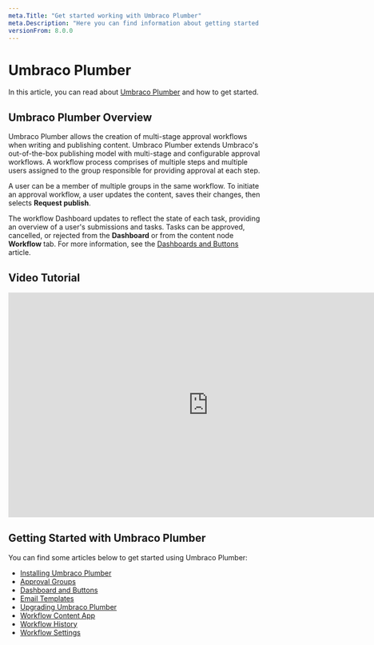 ```yaml
---
meta.Title: "Get started working with Umbraco Plumber"
meta.Description: "Here you can find information about getting started with Umbraco Plumber"
versionFrom: 8.0.0
---
```


# Umbraco Plumber

In this article, you can read about [Umbraco Plumber](https://our.umbraco.com/packages/backoffice-extensions/plumber-workflow-for-umbraco/) and how to get started.

## Umbraco Plumber Overview

Umbraco Plumber allows the creation of multi-stage approval workflows when writing and publishing content. Umbraco Plumber extends Umbraco's out-of-the-box publishing model with multi-stage and configurable approval workflows. A workflow process comprises of multiple steps and multiple users assigned to the group responsible for providing approval at each step.

A user can be a member of multiple groups in the same workflow. To initiate an approval workflow, a user updates the content, saves their changes, then selects **Request publish**.

The workflow Dashboard updates to reflect the state of each task, providing an overview of a user's submissions and tasks. Tasks can be approved, cancelled, or rejected from the **Dashboard** or from the content node **Workflow** tab. For more information, see the [Dashboards and Buttons](../Dashboards-and-Buttons/index.md) article.

## Video Tutorial

<iframe width="800" height="450" title="Umbraco Plumber Overview" src="https://www.youtube.com/embed/5M1CtFVZCBo?rel=0" frameborder="0" allow="accelerometer; autoplay; encrypted-media; gyroscope; picture-in-picture" allowfullscreen></iframe>

## Getting Started with Umbraco Plumber

You can find some articles below to get started using Umbraco Plumber:

- [Installing Umbraco Plumber](../Installing-Plumber/index.md)
- [Approval Groups](../Approval-Groups/index.md)
- [Dashboard and Buttons](../Dashboards-and-Buttons/index.md)
- [Email Templates](../Email-Templates/index.md)
- [Upgrading Umbraco Plumber](../Upgrading-Plumber/index.md)
- [Workflow Content App](../Workflow-Content-App/index.md)
- [Workflow History](../Workflow-History/index.md)
- [Workflow Settings](../Workflow-Settings/index.md)
